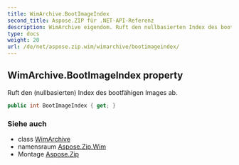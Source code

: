 ```yaml
---
title: WimArchive.BootImageIndex
second_title: Aspose.ZIP für .NET-API-Referenz
description: WimArchive eigendom. Ruft den nullbasierten Index des bootfähigen Images ab.
type: docs
weight: 20
url: /de/net/aspose.zip.wim/wimarchive/bootimageindex/
---
```

## WimArchive.BootImageIndex property

Ruft den (nullbasierten) Index des bootfähigen Images ab.

```csharp
public int BootImageIndex { get; }
```

### Siehe auch

* class [WimArchive](../)
* namensraum [Aspose.Zip.Wim](../../wimarchive/)
* Montage [Aspose.Zip](../../../)



